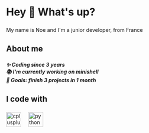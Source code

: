 <h1 align="left">Hey 👋 What's up?</h1>

###

<p align="left">My name is Noe and I'm a junior developer, from France</p>

###

<h2 align="left">About me</h2>

###

<h5 align="left">✨ Coding since 3 years<br>📚 I'm currently working on minishell<br>🎯 Goals: finish 3 projects in 1 month</h5>

###

<h2 align="left">I code with</h2>

###

<div align="left">
  <img src="https://cdn.jsdelivr.net/gh/devicons/devicon/icons/cplusplus/cplusplus-original.svg" height="40" alt="cplusplus logo"  />
  <img width="12" />
  <img src="https://cdn.jsdelivr.net/gh/devicons/devicon/icons/python/python-original.svg" height="40" alt="python logo"  />
</div>

###
